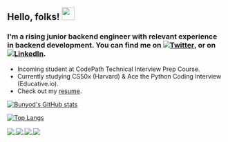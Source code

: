 ## Hello, folks! <img src="https://raw.githubusercontent.com/MartinHeinz/MartinHeinz/master/wave.gif" width="30px">

### I'm a rising junior backend engineer with relevant experience in backend development. You can find me on [![Twitter][1.2]][1], or on [![LinkedIn][2.2]][2].

[1.2]: http://i.imgur.com/wWzX9uB.png (twitter icon without padding)
[2.2]: https://raw.githubusercontent.com/MartinHeinz/MartinHeinz/master/linkedin-3-16.png (LinkedIn icon without padding)

<!-- Links to your social media accounts -->

[1]: https://twitter.com/babdusaid0v
[2]: https://www.linkedin.com/in/bunyodabdusaidov

* Incoming student at CodePath Technical Interview Prep Course.
* Currently studying CS50x (Harvard) & Ace the Python Coding Interview (Educative.io). 
* Check out my [resume](https://gist.github.com/bunyodabdusaidov/92e929ae4dd471820b6b2479d9ff26d7).

[![Bunyod's GitHub stats](https://github-readme-stats.vercel.app/api?username=bunyodabdusaidov&show_icons=true&theme=dark&count_private=true)](https://github.com/bunyodabdusaidov/bunyodabdusaidov)

[![Top Langs](https://github-readme-stats.vercel.app/api/top-langs/?username=bunyodabdusaidov&layout=compact&theme=dark)](https://github.com/bunyodabdusaidov/bunyodabdusaidov)

<a href="https://github.com/bunyodabdusaidov/bunyodabdusaidov">
  <img align="center" src="https://github-readme-stats.vercel.app/api?username=bunyodabdusaidov&show_icons=true&theme=dark&count_private=true"/>
</a>
<a href="https://github.com/bunyodabdusaidov/bunyodabdusaidov">
  <img align="center" src="https://github-readme-stats.vercel.app/api/top-langs/?username=bunyodabdusaidov&layout=default&theme=dark&langs_count=3&hide=css,javascript"/>
</a>

<a href="https://github.com/bunyodabdusaidov/cs50x-2021">
  <img align="center" src="https://github-readme-stats.vercel.app/api/pin/?username=bunyodabdusaidov&repo=cs50x-2021"/>
</a>
<a href="https://github.com/bunyodabdusaidov/microblog-practice-web-project">
  <img align="center" src="https://github-readme-stats.vercel.app/api/pin/?username=bunyodabdusaidov&repo=microblog-practice-web-project"/>
</a>








